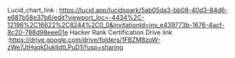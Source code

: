 Lucid_chart_link :  https://lucid.app/lucidspark/5ab05da3-bb08-40d3-84d6-e687b58e37b6/edit?viewport_loc=-4434%2C-12198%2C16622%2C8244%2C0_0&invitationId=inv_e439773b-1676-4acf-8c20-788d98eee01e
Hacker Rank Certification Drive link :https://drive.google.com/drive/folders/1FBZM8zoW-zWe7JtHgqkDuklIdtLPuD1i?usp=sharing
